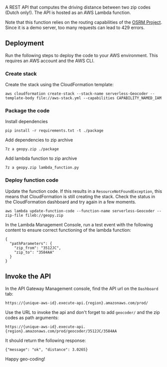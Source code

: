 
A REST API that computes the driving distance between two zip codes (Dutch only!). The API is hosted as an AWS Lambda function.

Note that this function relies on the routing capabilities of the [OSRM Project]. Since it is a demo server, too many requests can lead to 429 errors.


## Deployment

Run the following steps to deploy the code to your AWS environment. This requires an AWS account and the AWS CLI.

### Create stack
    
Create the stack using the CloudFormation template:

    aws cloudformation create-stack --stack-name serverless-Geocoder --template-body file://aws-stack.yml --capabilities CAPABILITY_NAMED_IAM


### Package the code

Install dependencies

    pip install -r requirements.txt -t ./package

Add dependencies to zip archive

    7z a geopy.zip ./package

Add lambda function to zip archive

    7z a geopy.zip lambda_function.py


### Deploy function code

Update the function code. If this results in a `ResourceNotFoundException`, this means that CloudFormation is still creating the stack. Check the status in the CloudFormation dashboard and try again in a few moments.

    aws lambda update-function-code --function-name serverless-Geocoder --zip-file fileb://geopy.zip

In the Lambda Management Console, run a test event with the following content to ensure correct functioning of the lambda function:

    {
      "pathParameters": {
        "zip_from": "3512JC",
        "zip_to": "3584AA"
      }
    }

## Invoke the API

In the API Gateway Management console, find the API url on the `Dashboard` tab:

    https://{unique-aws-id}.execute-api.{region}.amazonaws.com/prod/

Use the URL to invoke the api and don't forget to add `geocoder/` and the zip codes as path arguments:

    https://{unique-aws-id}.execute-api.{region}.amazonaws.com/prod/geocoder/3512JC/3584AA

It should return the following response:

    {"message": "ok", "distance": 3.0265}

Happy geo-coding!


[//]: # (These are reference links)

[OSRM Project]: <http://project-osrm.org/>
